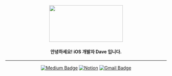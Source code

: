 <div align=center>
<img src="https://media.giphy.com/media/WrW2MSY0hrY2FErZ8V/giphy.gif" width="230px" height="115px">
</div>

<h4 align="center">안녕하세요! iOS 개발자 Dave 입니다.</h3>

---

<div align=center>
  
[![Medium Badge](https://img.shields.io/badge/-Medium-12100E?style=flat-square&logo=medium&logoColor=white&link=https://medium.com/@fromdave)](https://medium.com/@fromdave)
[![Notion](http://img.shields.io/badge/-Notion-black?style=flat-square&logo=notion&link=https://www.notion.so/14624e43b1e5442789111d216d26e42f)](https://www.notion.so/14624e43b1e5442789111d216d26e42f)
[![Gmail Badge](https://img.shields.io/badge/Gmail-d14836?style=flat-square&logo=Gmail&logoColor=white&link=mailto:snugyun01@gmail.com)](mailto:snugyun01@gmail.com)
  
</div>

<!--
<img src="https://media.giphy.com/media/dWesBcTLavkZuG35MI/giphy.gif" width="250px" height="200px">
-->

<!--
<img src="https://media.giphy.com/media/eng1F85OwyqQe6JHc2/giphy.gif" width="150px" height="120px">
-->

<!--
<img src="https://github-readme-stats.vercel.app/api?username=anjaeyoung26&show_icons=true&locale=en&count_private=true&hide_title=true " />
-->

<!--
<h3 align="left">Skills</h3>
<p align="left"> <a href="https://firebase.google.com/" target="_blank"> <img src="https://www.vectorlogo.zone/logos/firebase/firebase-icon.svg" alt="firebase" width="40" height="40"/> </a> <a href="https://git-scm.com/" target="_blank"> <img src="https://www.vectorlogo.zone/logos/git-scm/git-scm-icon.svg" alt="git" width="40" height="40"/> </a> <a href="https://developer.apple.com/library/archive/documentation/Cocoa/Conceptual/ProgrammingWithObjectiveC/Introduction/Introduction.html" target="_blank"> <img src="https://www.vectorlogo.zone/logos/apple_objectivec/apple_objectivec-icon.svg" alt="objectivec" width="40" height="40"/> </a> <a href="https://developer.apple.com/swift/" target="_blank"> <img src="https://raw.githubusercontent.com/devicons/devicon/master/icons/swift/swift-original.svg" alt="swift" width="40" height="40"/> </a> </p>
-->

<!--
### Focusing on

- ![slack](https://user-images.githubusercontent.com/61190690/117548509-5f804680-b070-11eb-82d9-c2fb1d1dd4a9.png) Slack
- ![swift](https://user-images.githubusercontent.com/61190690/117548531-7757ca80-b070-11eb-95c7-82d2491d404c.png) Swift
- ![fastlane](https://user-images.githubusercontent.com/61190690/117548154-542c1b80-b06e-11eb-93f4-f0ce65dd31ad.png) Fastlane
- <img src="https://user-images.githubusercontent.com/61190690/117548318-49be5180-b06f-11eb-86cf-d0b21fd78a94.png" width="20" height="20"/> Unit Test
-->
